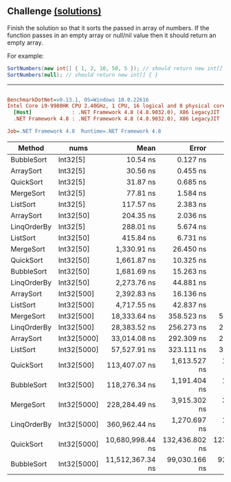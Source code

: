 ## Challenge [(solutions)](https://github.com/kvarcas91/Codewars-Solutions-and-Benchmarks/blob/master/Bench/Kata7/SortNumbers.cs)

Finish the solution so that it sorts the passed in array of numbers. If the function passes in an empty array or null/nil value then it should return an empty array.

For example:

```c#
SortNumbers(new int[] { 1, 2, 10, 50, 5 }); // should return new int[] { 1, 2, 5, 10, 50 }
SortNumbers(null); // should return new int[] { }

```

---

``` ini

BenchmarkDotNet=v0.13.1, OS=Windows 10.0.22616
Intel Core i9-9980HK CPU 2.40GHz, 1 CPU, 16 logical and 8 physical cores
  [Host]             : .NET Framework 4.8 (4.8.9032.0), X86 LegacyJIT
  .NET Framework 4.8 : .NET Framework 4.8 (4.8.9032.0), X86 LegacyJIT

Job=.NET Framework 4.8  Runtime=.NET Framework 4.8  

```
|      Method |        nums |             Mean |          Error |         StdDev |           Median |      Ratio |  RatioSD |   Gen 0 |  Gen 1 | Allocated |
|------------ |------------ |-----------------:|---------------:|---------------:|-----------------:|-----------:|---------:|--------:|-------:|----------:|
|  BubbleSort |    Int32[5] |         10.54 ns |       0.127 ns |       0.118 ns |         10.49 ns |       0.34 |     0.00 |       - |      - |         - |
|   ArraySort |    Int32[5] |         30.56 ns |       0.455 ns |       0.426 ns |         30.56 ns |       1.00 |     0.00 |       - |      - |         - |
|   QuickSort |    Int32[5] |         31.87 ns |       0.685 ns |       1.107 ns |         31.34 ns |       1.05 |     0.05 |       - |      - |         - |
|   MergeSort |    Int32[5] |         77.81 ns |       1.584 ns |       2.774 ns |         79.70 ns |       2.52 |     0.09 |  0.0274 |      - |     144 B |
|    ListSort |    Int32[5] |        117.57 ns |       2.383 ns |       3.181 ns |        116.76 ns |       3.85 |     0.12 |  0.0168 |      - |      88 B |
|   ArraySort |   Int32[50] |        204.35 ns |       2.036 ns |       1.904 ns |        204.18 ns |       6.69 |     0.12 |       - |      - |         - |
| LinqOrderBy |    Int32[5] |        288.01 ns |       5.674 ns |       7.767 ns |        289.65 ns |       9.44 |     0.35 |  0.0553 |      - |     292 B |
|    ListSort |   Int32[50] |        415.84 ns |       6.731 ns |       6.296 ns |        412.27 ns |      13.61 |     0.24 |  0.0854 |      - |     449 B |
|   MergeSort |   Int32[50] |      1,330.91 ns |      26.450 ns |      37.934 ns |      1,310.10 ns |      43.47 |     1.36 |  0.4425 |      - |   2,323 B |
|   QuickSort |   Int32[50] |      1,661.87 ns |      10.325 ns |       9.658 ns |      1,662.12 ns |      54.39 |     0.83 |       - |      - |         - |
|  BubbleSort |   Int32[50] |      1,681.69 ns |      15.263 ns |      14.277 ns |      1,683.96 ns |      55.04 |     0.92 |       - |      - |         - |
| LinqOrderBy |   Int32[50] |      2,273.76 ns |      44.881 ns |      64.367 ns |      2,306.85 ns |      74.26 |     2.56 |  0.2823 |      - |   1,498 B |
|   ArraySort |  Int32[500] |      2,392.83 ns |      16.136 ns |      15.094 ns |      2,392.84 ns |      78.31 |     1.03 |       - |      - |         - |
|    ListSort |  Int32[500] |      4,717.55 ns |      42.837 ns |      40.070 ns |      4,726.05 ns |     154.40 |     2.79 |  0.7706 | 0.0076 |   4,055 B |
|   MergeSort |  Int32[500] |     18,333.64 ns |     358.523 ns |     578.948 ns |     18,637.12 ns |     602.53 |    22.62 |  5.7068 |      - |  29,973 B |
| LinqOrderBy |  Int32[500] |     28,383.52 ns |     256.273 ns |     200.081 ns |     28,338.62 ns |     925.82 |    12.80 |  2.3499 | 0.0305 |  12,336 B |
|   ArraySort | Int32[5000] |     33,014.08 ns |     292.309 ns |     273.426 ns |     32,920.84 ns |   1,080.53 |    18.43 |       - |      - |         - |
|    ListSort | Int32[5000] |     57,527.91 ns |     323.111 ns |     302.238 ns |     57,541.11 ns |   1,882.82 |    27.73 |  7.6294 | 0.7935 |  40,111 B |
|   QuickSort |  Int32[500] |    113,407.07 ns |   1,613.527 ns |   1,509.294 ns |    112,975.92 ns |   3,711.61 |    66.66 |       - |      - |         - |
|  BubbleSort |  Int32[500] |    118,276.34 ns |   1,191.404 ns |   1,114.440 ns |    118,209.97 ns |   3,871.17 |    71.71 |       - |      - |         - |
|   MergeSort | Int32[5000] |    228,284.49 ns |   3,915.302 ns |   3,662.375 ns |    230,418.60 ns |   7,471.07 |   135.36 | 70.0684 |      - | 367,754 B |
| LinqOrderBy | Int32[5000] |    360,962.44 ns |   1,270.697 ns |   1,188.611 ns |    360,969.29 ns |  11,813.87 |   166.05 | 27.3438 | 2.9297 | 145,932 B |
|   QuickSort | Int32[5000] | 10,680,998.44 ns | 132,436.802 ns | 123,881.467 ns | 10,645,279.69 ns | 349,587.54 | 6,898.35 |       - |      - |         - |
|  BubbleSort | Int32[5000] | 11,512,367.34 ns |  99,030.166 ns |  92,632.879 ns | 11,509,030.47 ns | 376,787.07 | 6,038.40 |       - |      - |         - |
